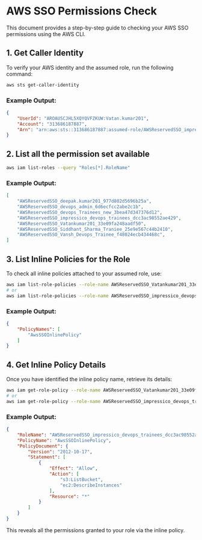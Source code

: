# AWS SSO Permissions Check

This document provides a step-by-step guide to checking your AWS SSO permissions using the AWS CLI.

## 1. Get Caller Identity
To verify your AWS identity and the assumed role, run the following command:

```sh
aws sts get-caller-identity
```

### Example Output:
```json
{
    "UserId": "AROAUSCJHL5XQYQVFZKUW:Vatan.kumar201",
    "Account": "313686187887",
    "Arn": "arn:aws:sts::313686187887:assumed-role/AWSReservedSSO_impressico_devops_trainees_dcc3ac98552ae429/Vatan.kumar201"
}
```
## 2. List all the permission set available
```sh
aws iam list-roles --query "Roles[*].RoleName"
```

### Example Output:
```json
[
    "AWSReservedSSO_deepak.kumar201_977d802d5696b25a",
    "AWSReservedSSO_devops_admin_6d6ecfcc2abe2c1b",
    "AWSReservedSSO_devops_Trainees_new_3bea47d347376d12",
    "AWSReservedSSO_impressico_devops_trainees_dcc3ac98552ae429",
    "AWSReservedSSO_Vatankumar201_33e09fa248aadf50",
    "AWSReservedSSO_Siddhant_Sharma_Traniee_25e9e567c44b2410",
    "AWSReservedSSO_Vansh_Devops_Trainee_f48024ecb434468c",
]
```

## 3. List Inline Policies for the Role
To check all inline policies attached to your assumed role, use:

```sh
aws iam list-role-policies --role-name AWSReservedSSO_Vatankumar201_33e09fa248aadf50
# or
aws iam list-role-policies --role-name AWSReservedSSO_impressico_devops_trainees_dcc3ac98552ae429
```

### Example Output:
```json
{
    "PolicyNames": [
        "AwsSSOInlinePolicy"
    ]
}
```

## 4. Get Inline Policy Details
Once you have identified the inline policy name, retrieve its details:

```sh
aws iam get-role-policy --role-name AWSReservedSSO_Vatankumar201_33e09fa248aadf50 --policy-name AwsSSOInlinePolicy
# or
aws iam get-role-policy --role-name AWSReservedSSO_impressico_devops_trainees_dcc3ac98552ae429 --policy-name AwsSSOInlinePolicy
```

### Example Output:
```json
{
    "RoleName": "AWSReservedSSO_impressico_devops_trainees_dcc3ac98552ae429",
    "PolicyName": "AwsSSOInlinePolicy",
    "PolicyDocument": {
        "Version": "2012-10-17",
        "Statement": [
            {
                "Effect": "Allow",
                "Action": [
                    "s3:ListBucket",
                    "ec2:DescribeInstances"
                ],
                "Resource": "*"
            }
        ]
    }
}
```

This reveals all the permissions granted to your role via the inline policy.
